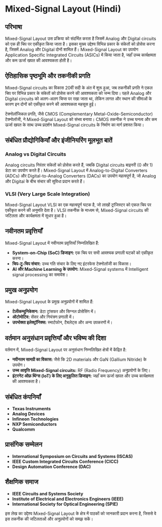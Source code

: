 # Mixed-Signal Layout (Hindi)

## परिभाषा
Mixed-Signal Layout उस प्रक्रिया को संदर्भित करता है जिसमें Analog और Digital circuits को एक ही चिप पर एकीकृत किया जाता है। इसका मुख्य उद्देश्य विभिन्न प्रकार के संकेतों को प्रोसेस करना है, जिसमें Analog और Digital दोनों शामिल हैं। Mixed-Signal Layout का उपयोग Application Specific Integrated Circuits (ASICs) में किया जाता है, जहाँ उच्च कार्यक्षमता और कम ऊर्जा खपत की आवश्यकता होती है।

## ऐतिहासिक पृष्ठभूमि और तकनीकी प्रगति
Mixed-Signal circuits का विकास 20वीं सदी के अंत में शुरू हुआ, जब तकनीकी प्रगति ने एकल चिप पर विभिन्न प्रकार के संकेतों को प्रोसेस करने की आवश्यकता को जन्म दिया। पहले Analog और Digital circuits को अलग-अलग चिप्स पर रखा जाता था, लेकिन लागत और स्थान की सीमाओं के कारण इन दोनों को एकीकृत करने की आवश्यकता महसूस हुई। 

टेक्नोलॉजिकल प्रगति, जैसे CMOS (Complementary Metal-Oxide-Semiconductor) टेक्नोलॉजी, ने Mixed-Signal Layout को संभव बनाया। CMOS तकनीक ने उच्च घनत्व और कम ऊर्जा खपत के साथ उच्च प्रदर्शन Mixed-Signal circuits के निर्माण का मार्ग प्रशस्त किया।

## संबंधित प्रौद्योगिकियाँ और इंजीनियरिंग मूलभूत बातें

### Analog vs Digital Circuits
Analog circuits निरंतर संकेतों को प्रोसेस करते हैं, जबकि Digital circuits बाइनरी (0 और 1) डेटा का उपयोग करते हैं। Mixed-Signal Layout में Analog-to-Digital Converters (ADCs) और Digital-to-Analog Converters (DACs) का उपयोग महत्वपूर्ण है, जो Analog और Digital के बीच संचार की सुविधा प्रदान करते हैं।

### VLSI (Very Large Scale Integration)
Mixed-Signal Layout VLSI का एक महत्वपूर्ण घटक है, जो लाखों ट्रांजिस्टर को एकल चिप पर एकीकृत करने की अनुमति देता है। VLSI तकनीक के माध्यम से, Mixed-Signal circuits की जटिलता और कार्यक्षमता में सुधार हुआ है।

## नवीनतम प्रवृत्तियाँ
Mixed-Signal Layout में नवीनतम प्रवृत्तियाँ निम्नलिखित हैं:
- **System-on-Chip (SoC) डिजाइन:** एक चिप पर सभी आवश्यक प्रणाली घटकों को एकीकृत करना।
- **चिप-टू-चिप संचार:** उच्च गति संचार के लिए नए इंटरफेस टेक्नोलॉजी का विकास।
- **AI और Machine Learning के उपयोग:** Mixed-Signal systems में Intelligent signal processing का समावेश।

## प्रमुख अनुप्रयोग
Mixed-Signal Layout के प्रमुख अनुप्रयोगों में शामिल हैं:
- **टेलीकम्युनिकेशन:** डेटा ट्रांसफर और सिग्नल प्रोसेसिंग में।
- **ऑटोमोटिव:** सेंसर और नियंत्रण प्रणाली में।
- **उपभोक्ता इलेक्ट्रॉनिक्स:** स्मार्टफोन, टैबलेट्स और अन्य उपकरणों में।

## वर्तमान अनुसंधान प्रवृत्तियाँ और भविष्य की दिशा
वर्तमान में, Mixed-Signal Layout पर अनुसंधान निम्नलिखित क्षेत्रों में केंद्रित है:
- **नवीनतम सामग्री का विकास:** जैसे कि 2D materials और GaN (Gallium Nitride) के उपयोग।
- **उच्च आवृत्ति Mixed-Signal circuits:** RF (Radio Frequency) अनुप्रयोगों के लिए।
- **इंटरनेट ऑफ़ थिंग्स (IoT) के लिए अनुकूलित डिजाइन:** जहाँ कम ऊर्जा खपत और उच्च कार्यक्षमता की आवश्यकता है।

## संबंधित कंपनियाँ
- **Texas Instruments**
- **Analog Devices**
- **Infineon Technologies**
- **NXP Semiconductors**
- **Qualcomm**

## प्रासंगिक सम्मेलन
- **International Symposium on Circuits and Systems (ISCAS)**
- **IEEE Custom Integrated Circuits Conference (CICC)**
- **Design Automation Conference (DAC)**

## शैक्षणिक समाज
- **IEEE Circuits and Systems Society**
- **Institute of Electrical and Electronics Engineers (IEEE)**
- **International Society for Optical Engineering (SPIE)**

इस लेख का उद्देश्य Mixed-Signal Layout के क्षेत्र में पाठकों को जानकारी प्रदान करना है, जिससे वे इस तकनीक की जटिलताओं और अनुप्रयोगों को समझ सकें।